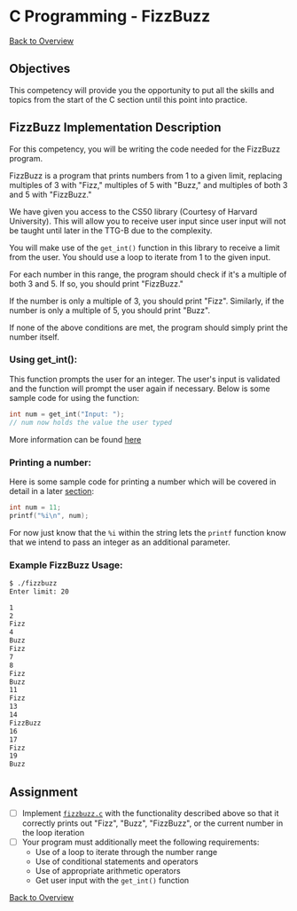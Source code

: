 # C Programming - FizzBuzz

[Back to Overview](../README.md)

## Objectives

This competency will provide you the opportunity to put all the skills and topics from the start of the C section until this point into practice. 

## FizzBuzz Implementation Description

For this competency, you will be writing the code needed for the FizzBuzz program. 

FizzBuzz is a program that prints numbers from 1 to a given limit, replacing multiples of 3 with "Fizz," multiples of 5 with "Buzz," and multiples of both 3 and 5 with "FizzBuzz."

We have given you access to the CS50 library (Courtesy of Harvard University). This will allow you to receive user input since user input will not be taught until later in the TTG-B due to the complexity. 

You will make use of the `get_int()` function in this library to receive a limit from the user. You should use a loop to iterate from 1 to the given input.

For each number in this range, the program should check if it's a multiple of both 3 and 5. If so, you should print "FizzBuzz."

If the number is only a multiple of 3, you should print "Fizz". Similarly, if the number is only a multiple of 5, you should print "Buzz".

If none of the above conditions are met, the program should simply print the number itself.

### Using get_int():
This function prompts the user for an integer. The user's input is validated and the function will prompt the user again if necessary. Below is some sample code for using the function:
```c
int num = get_int("Input: ");
// num now holds the value the user typed
```
More information can be found [here](https://manual.cs50.io/3/get_int)

### Printing a number:
Here is some sample code for printing a number which will be covered in detail in a later [section](../2.11_strings/knowledge_check.md):
```c
int num = 11;
printf("%i\n", num);
```
For now just know that the `%i` within the string lets the `printf` function know that we intend to pass an integer as an additional parameter.

### Example FizzBuzz Usage:

```bash
$ ./fizzbuzz
Enter limit: 20

1
2
Fizz
4
Buzz
Fizz
7
8
Fizz
Buzz
11
Fizz
13
14
FizzBuzz
16
17
Fizz
19
Buzz
```

## Assignment
- [ ] Implement [`fizzbuzz.c`](./fizzbuzz.c) with the functionality described above so that it correctly prints out "Fizz", "Buzz", "FizzBuzz", or the current number in the loop iteration
- [ ] Your program must additionally meet the following requirements:
  - Use of a loop to iterate through the number range
  - Use of conditional statements and operators
  - Use of appropriate arithmetic operators
  - Get user input with the `get_int()` function

[Back to Overview](../README.md)